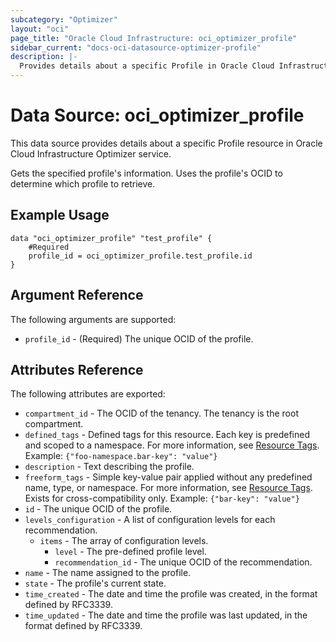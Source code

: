 ```yaml
---
subcategory: "Optimizer"
layout: "oci"
page_title: "Oracle Cloud Infrastructure: oci_optimizer_profile"
sidebar_current: "docs-oci-datasource-optimizer-profile"
description: |-
  Provides details about a specific Profile in Oracle Cloud Infrastructure Optimizer service
---
```


# Data Source: oci_optimizer_profile
This data source provides details about a specific Profile resource in Oracle Cloud Infrastructure Optimizer service.

Gets the specified profile's information. Uses the profile's OCID to determine which profile to retrieve.


## Example Usage

```hcl
data "oci_optimizer_profile" "test_profile" {
	#Required
	profile_id = oci_optimizer_profile.test_profile.id
}
```

## Argument Reference

The following arguments are supported:

* `profile_id` - (Required) The unique OCID of the profile.


## Attributes Reference

The following attributes are exported:

* `compartment_id` - The OCID of the tenancy. The tenancy is the root compartment.
* `defined_tags` - Defined tags for this resource. Each key is predefined and scoped to a namespace. For more information, see [Resource Tags](https://docs.cloud.oracle.com/iaas/Content/General/Concepts/resourcetags.htm).  Example: `{"foo-namespace.bar-key": "value"}` 
* `description` - Text describing the profile.
* `freeform_tags` - Simple key-value pair applied without any predefined name, type, or namespace. For more information, see [Resource Tags](https://docs.cloud.oracle.com/iaas/Content/General/Concepts/resourcetags.htm). Exists for cross-compatibility only.  Example: `{"bar-key": "value"}` 
* `id` - The unique OCID of the profile.
* `levels_configuration` - A list of configuration levels for each recommendation.
	* `items` - The array of configuration levels.
		* `level` - The pre-defined profile level.
		* `recommendation_id` - The unique OCID of the recommendation.
* `name` - The name assigned to the profile.
* `state` - The profile's current state.
* `time_created` - The date and time the profile was created, in the format defined by RFC3339.
* `time_updated` - The date and time the profile was last updated, in the format defined by RFC3339.

